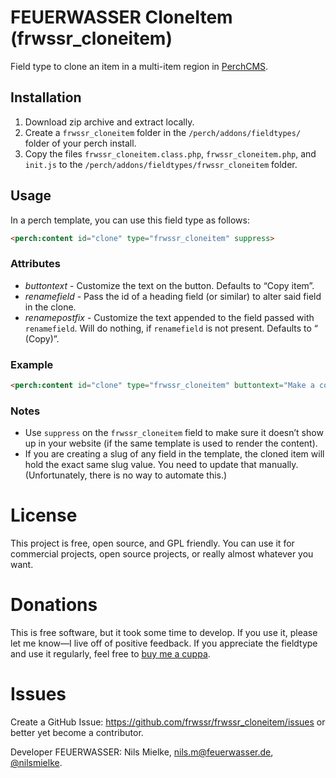 # FEUERWASSER CloneItem (frwssr_cloneitem)
Field type to clone an item in a multi-item region in [PerchCMS](https://grabaperch.com/).

## Installation

1. Download zip archive and extract locally.
1. Create a `frwssr_cloneitem` folder in the `/perch/addons/fieldtypes/` folder of your perch install.
1. Copy the files `frwssr_cloneitem.class.php`, `frwssr_cloneitem.php`, and `init.js` to the `/perch/addons/fieldtypes/frwssr_cloneitem` folder.

## Usage
In a perch template, you can use this field type as follows:
```html
<perch:content id="clone" type="frwssr_cloneitem" suppress>
```

### Attributes
- *buttontext* - Customize the text on the button. Defaults to “Copy item”.
- *renamefield* - Pass the id of a heading field (or similar) to alter said field in the clone.
- *renamepostfix* - Customize the text appended to the field passed with `renamefield`. Will do nothing, if `renamefield` is not present. Defaults to “ (Copy)”.

### Example
```html
<perch:content id="clone" type="frwssr_cloneitem" buttontext="Make a copy of this awesome item" renamefield="itemheading" renamepostfix="—copy" suppress>
```

### Notes
- Use `suppress` on the `frwssr_cloneitem` field to make sure it doesn’t show up in your website (if the same template is used to render the content).
- If you are creating a slug of any field in the template, the cloned item will hold the exact same slug value. You need to update that manually. (Unfortunately, there is no way to automate this.)


# License
This project is free, open source, and GPL friendly. You can use it for commercial projects, open source projects, or really almost whatever you want.

# Donations
This is free software, but it took some time to develop. If you use it, please let me know—I live off of positive feedback.
If you appreciate the fieldtype and use it regularly, feel free to [buy me a cuppa](https://paypal.me/nlsmlk).

# Issues
Create a GitHub Issue: https://github.com/frwssr/frwssr_cloneitem/issues or better yet become a contributor.

Developer
FEUERWASSER: Nils Mielke, nils.m@feuerwasser.de, [@nilsmielke](https://twitter.com/nilsmielke).
